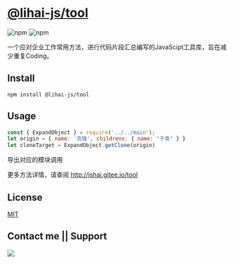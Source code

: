 # [@lihai-js/tool]([Moment.js](http://momentjs.com/))

![npm](https://img.shields.io/npm/v/@lihai-js/tool)
![npm](https://img.shields.io/npm/dt/@lihai-js/tool)

一个应对企业工作常用方法，进行代码片段汇总编写的JavaScipt工具库，旨在减少重复Coding。



## Install

```shell
npm install @lihai-js/tool
```



## Usage

```js
const { ExpandObject } = require('../../main');
let origin = { name: '克隆', childrens: { name: "子类" } }
let cloneTarget = ExpandObject.getClone(origin)
```

导出对应的模块调用

更多方法详情，请查阅 http://jshai.gitee.io/tool



## License

[MIT](http://opensource.org/licenses/MIT)



## Contact me || Support

<img src="https://p.pstatp.com/origin/pgc-image/4aa578afb31e420dae082a92e5cd4b50">